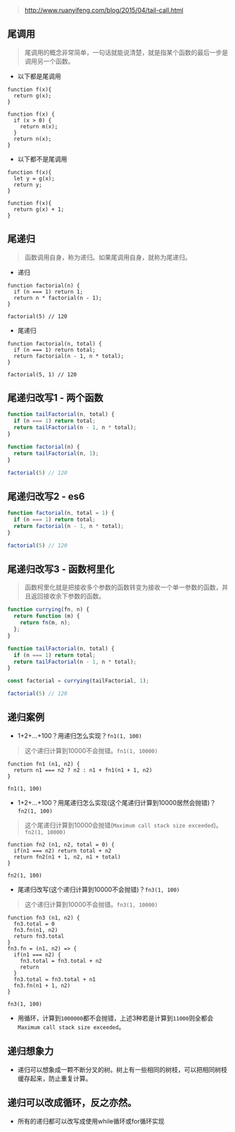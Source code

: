 > http://www.ruanyifeng.com/blog/2015/04/tail-call.html

## 尾调用
> 尾调用的概念非常简单，一句话就能说清楚，就是指某个函数的最后一步是调用另一个函数。
* 以下都是尾调用
```
function f(x){
  return g(x);
}
```
```
function f(x) {
  if (x > 0) {
    return m(x);
  }
  return n(x);
}
```
* 以下都不是尾调用
```
function f(x){
  let y = g(x);
  return y;
}
```
```
function f(x){
  return g(x) + 1;
}
```

## 尾递归
> 函数调用自身，称为递归。如果尾调用自身，就称为尾递归。
* 递归
```
function factorial(n) {
  if (n === 1) return 1;
  return n * factorial(n - 1);
}

factorial(5) // 120
```
* 尾递归
```
function factorial(n, total) {
  if (n === 1) return total;
  return factorial(n - 1, n * total);
}

factorial(5, 1) // 120
```

## 尾递归改写1 - 两个函数
```javascript
function tailFactorial(n, total) {
  if (n === 1) return total;
  return tailFactorial(n - 1, n * total);
}

function factorial(n) {
  return tailFactorial(n, 1);
}

factorial(5) // 120
```

## 尾递归改写2 - es6
```javascript
function factorial(n, total = 1) {
  if (n === 1) return total;
  return factorial(n - 1, n * total);
}

factorial(5) // 120
```

## 尾递归改写3 - 函数柯里化
> 函数柯里化就是把接收多个参数的函数转变为接收一个单一参数的函数，并且返回接收余下参数的函数。
```javascript
function currying(fn, n) {
  return function (m) {
    return fn(m, n);
  };
}

function tailFactorial(n, total) {
  if (n === 1) return total;
  return tailFactorial(n - 1, n * total);
}

const factorial = currying(tailFactorial, 1);

factorial(5) // 120
```

## 递归案例
* 1+2+...+100？用递归怎么实现？`fn1(1, 100)`
> 这个递归计算到10000不会抛错。`fn1(1, 10000)`
```
function fn1 (n1, n2) {
  return n1 === n2 ? n2 : n1 + fn1(n1 + 1, n2)
}

fn1(1, 100)
```
* 1+2+...+100？用尾递归怎么实现(这个尾递归计算到10000居然会抛错)？`fn2(1, 100)`
> 这个尾递归计算到10000会抛错(`Maximum call stack size exceeded`)。`fn2(1, 10000)`
```
function fn2 (n1, n2, total = 0) {
  if(n1 === n2) return total + n2
  return fn2(n1 + 1, n2, n1 + total)
}

fn2(1, 100)
```
* 尾递归改写(这个递归计算到10000不会抛错)？`fn3(1, 100)`
> 这个递归计算到10000不会抛错。`fn3(1, 10000)`
```
function fn3 (n1, n2) {
  fn3.total = 0
  fn3.fn(n1, n2)
  return fn3.total
}
fn3.fn = (n1, n2) => {
  if(n1 === n2) {
    fn3.total = fn3.total + n2
    return
  }
  fn3.total = fn3.total + n1
  fn3.fn(n1 + 1, n2)
}

fn3(1, 100)
```
* 用循环，计算到`1000000`都不会抛错，上述3种若是计算到`11000`则全都会`Maximum call stack size exceeded`。

## 递归想象力
* 递归可以想象成一颗不断分叉的树。树上有一些相同的树枝，可以把相同树枝缓存起来，防止重复计算。

## 递归可以改成循环，反之亦然。
* 所有的递归都可以改写成使用while循环或for循环实现
